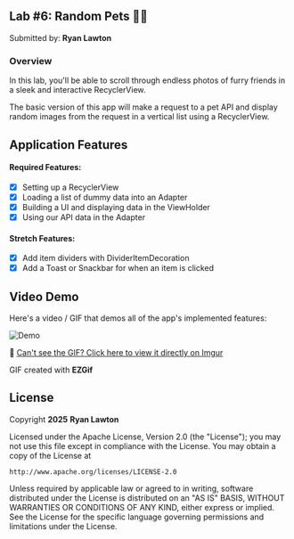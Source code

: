 ## Lab #6: Random Pets 🐶🐱

Submitted by: **Ryan Lawton**

### Overview

In this lab, you'll be able to scroll through endless photos of furry friends in a sleek and interactive RecyclerView.

The basic version of this app will make a request to a pet API and display random images from the request in a vertical list using a RecyclerView.

## Application Features

#### Required Features:

- [x] Setting up a RecyclerView
- [x] Loading a list of dummy data into an Adapter
- [x] Building a UI and displaying data in the ViewHolder
- [x] Using our API data in the Adapter

#### Stretch Features:

- [x] Add item dividers with DividerItemDecoration
- [x] Add a Toast or Snackbar for when an item is clicked

## Video Demo

Here's a video / GIF that demos all of the app's implemented features:

![Demo](https://i.imgur.com/kjz70cS.gif)

🔗 [Can't see the GIF? Click here to view it directly on Imgur](https://i.imgur.com/kjz70cS.gif)

GIF created with **EZGif**

<!-- Recommended tools:
- [Kap](https://getkap.co/) for macOS
- [ScreenToGif](https://www.screentogif.com/) for Windows
- [peek](https://github.com/phw/peek) for Linux. -->

## License

Copyright **2025** **Ryan Lawton**

Licensed under the Apache License, Version 2.0 (the "License");
you may not use this file except in compliance with the License.
You may obtain a copy of the License at

    http://www.apache.org/licenses/LICENSE-2.0

Unless required by applicable law or agreed to in writing, software
distributed under the License is distributed on an "AS IS" BASIS,
WITHOUT WARRANTIES OR CONDITIONS OF ANY KIND, either express or implied.
See the License for the specific language governing permissions and
limitations under the License.
